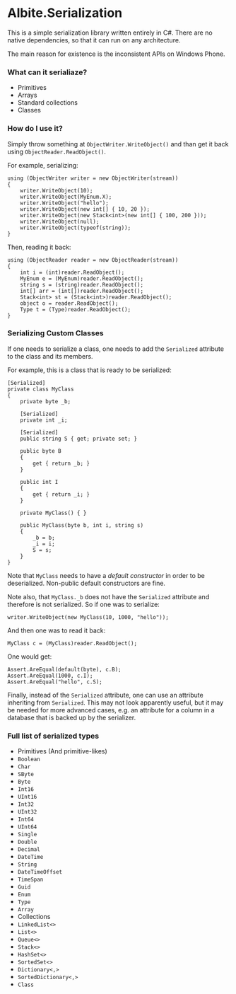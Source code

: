 # Albite.Serialization
This is a simple serialization library written entirely in C#. There are no native dependencies, so that it can run on any architecture.

The main reason for existence is the inconsistent APIs on Windows Phone.

### What can it serialiaze?
* Primitives
* Arrays
* Standard collections
* Classes

### How do I use it?
Simply throw something at `ObjectWriter.WriteObject()` and than get it back using `ObjectReader.ReadObject()`.

For example, serializing:

    using (ObjectWriter writer = new ObjectWriter(stream))
    {
        writer.WriteObject(10);
        writer.WriteObject(MyEnum.X);
        writer.WriteObject("hello");
        writer.WriteObject(new int[] { 10, 20 });
        writer.WriteObject(new Stack<int>(new int[] { 100, 200 }));
        writer.WriteObject(null);
        writer.WriteObject(typeof(string));
    }

Then, reading it back:

    using (ObjectReader reader = new ObjectReader(stream))
    {
        int i = (int)reader.ReadObject();
        MyEnum e = (MyEnum)reader.ReadObject();
        string s = (string)reader.ReadObject();
        int[] arr = (int[])reader.ReadObject();
        Stack<int> st = (Stack<int>)reader.ReadObject();
        object o = reader.ReadObject();
        Type t = (Type)reader.ReadObject();
    }

### Serializing Custom Classes

If one needs to serialize a class, one needs to add the `Serialized` attribute to the class and its members.

For example, this is a class that is ready to be serialized:

    [Serialized]
    private class MyClass
    {
        private byte _b;

        [Serialized]
        private int _i;

        [Serialized]
        public string S { get; private set; }

        public byte B
        {
            get { return _b; }
        }

        public int I
        {
            get { return _i; }
        }

        private MyClass() { }

        public MyClass(byte b, int i, string s)
        {
            _b = b;
            _i = i;
            S = s;
        }
    }

Note that `MyClass` needs to have a _default constructor_ in order to be deserialized. Non-public default constructors are fine.

Note also, that `MyClass._b` does not have the `Serialized` attribute and therefore is not serialized. So if one was to serialize:

    writer.WriteObject(new MyClass(10, 1000, "hello"));

And then one was to read it back:

    MyClass c = (MyClass)reader.ReadObject();

One would get:

    Assert.AreEqual(default(byte), c.B);
    Assert.AreEqual(1000, c.I);
    Assert.AreEqual("hello", c.S);

Finally, instead of the `Serialized` attribute, one can use an attribute inheriting from `Serialized`. This may not look apparently useful, but it may be needed for more advanced cases, e.g. an attribute for a column in a database that is backed up by the serializer.

### Full list of serialized types

* Primitives (And primitive-likes)
 * `Boolean`
 * `Char`
 * `SByte`
 * `Byte`
 * `Int16`
 * `UInt16`
 * `Int32`
 * `UInt32`
 * `Int64`
 * `UInt64`
 * `Single`
 * `Double`
 * `Decimal`
 * `DateTime`
 * `String`
 * `DateTimeOffset`
 * `TimeSpan`
 * `Guid`
* `Enum`
* `Type`
* `Array`
* Collections
 * `LinkedList<>`
 * `List<>`
 * `Queue<>`
 * `Stack<>`
 * `HashSet<>`
 * `SortedSet<>`
 * `Dictionary<,>`
 * `SortedDictionary<,>`
* `Class`

